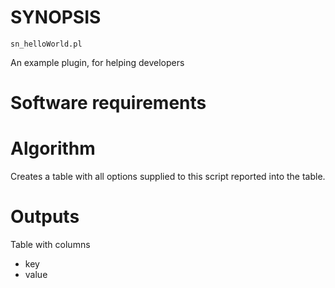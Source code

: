 # SYNOPSIS

`sn_helloWorld.pl`

An example plugin, for helping developers

# Software requirements

# Algorithm

Creates a table with all options supplied to
this script reported into the table.

# Outputs

Table with columns

* key
* value

